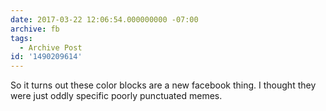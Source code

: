 ```yaml
---
date: 2017-03-22 12:06:54.000000000 -07:00
archive: fb
tags: 
  - Archive Post
id: '1490209614'
---
```


So it turns out these color blocks are a new facebook thing. I thought they were just oddly specific poorly punctuated memes.
